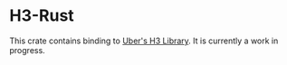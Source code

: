 # H3-Rust

This crate contains binding to [Uber's H3 Library]. It is currently a work in progress.

[Uber's H3 Library]: https://uber.github.io/h3/#/
